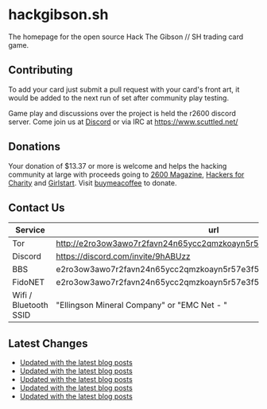# hackgibson.sh
The homepage for the open source Hack The Gibson // SH trading card game.


## Contributing

To add your card just submit a pull request with your card's front art, it would be added to the next run of set after community play testing.

Game play and discussions over the project is held the r2600 discord server. Come join us at [Discord](https://discord.com/invite/9hABUzz) or via IRC at https://www.scuttled.net/


## Donations

Your donation of $13.37 or more is welcome and helps the hacking community at large with proceeds going to [2600 Magazine](https://2600.com/), [Hackers for Charity](https://hackersforcharity.org) and [Girlstart](https://girlstart.org).  Visit [buymeacoffee](https://www.buymeacoffee.com/hackgibson.sh) to donate.


## Contact Us

Service | url
-|-
Tor | http://e2ro3ow3awo7r2favn24n65ycc2qmzkoayn5r57e3f56nvjwdcgg32ad.onion
Discord | https://discord.com/invite/9hABUzz
BBS | e2ro3ow3awo7r2favn24n65ycc2qmzkoayn5r57e3f56nvjwdcgg32ad.onion:23
FidoNET | e2ro3ow3awo7r2favn24n65ycc2qmzkoayn5r57e3f56nvjwdcgg32ad.onion:24554
Wifi / Bluetooth SSID | "Ellingson Mineral Company" or "EMC Net - <fidonet address>"

## Latest Changes
<!-- BLOG-POST-LIST:START -->
- [Updated with the latest blog posts](https://github.com/DFW2600/hackgibson.sh/commit/6606c1412613d0d3df9f279e9cec30e48e209669)
- [Updated with the latest blog posts](https://github.com/DFW2600/hackgibson.sh/commit/d8a3a603bff9c13566673ea4c867cc2bd441927f)
- [Updated with the latest blog posts](https://github.com/DFW2600/hackgibson.sh/commit/fd7a71f9402d388525a3e424a8ff64cfc652f978)
- [Updated with the latest blog posts](https://github.com/DFW2600/hackgibson.sh/commit/6b285322801168d4eae14a14aa48937b5c185776)
- [Updated with the latest blog posts](https://github.com/DFW2600/hackgibson.sh/commit/278e6b4443b033c39ca17f8f2a848a3195175b2e)
<!-- BLOG-POST-LIST:END -->
